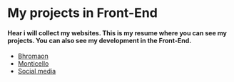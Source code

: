 # My projects in Front-End
#### Hear i will collect my websites. This is my resume where you can see my projects. You can also see my development in the Front-End.


- [Bhromaon](https://nazarbuzyl.github.io/nazarbuzyl/bhromaon-website/build/)
- [Monticello](https://nazarbuzyl.github.io/nazarbuzyl/monticello-website/build/)
- [Social media](https://nazarbuzyl.github.io/nazarbuzyl/React/social-media-without-react/)
